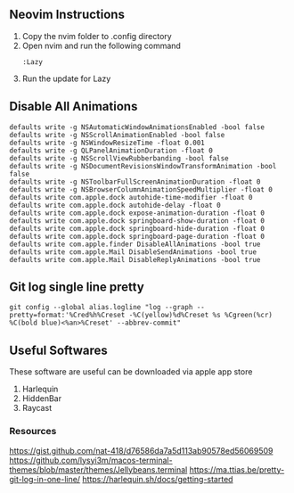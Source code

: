 ## Neovim Instructions
1. Copy the nvim folder to .config directory
1. Open nvim and run the following command
    ```
    :Lazy
    ```
1. Run the update for Lazy
## Disable All Animations
```
defaults write -g NSAutomaticWindowAnimationsEnabled -bool false
defaults write -g NSScrollAnimationEnabled -bool false
defaults write -g NSWindowResizeTime -float 0.001
defaults write -g QLPanelAnimationDuration -float 0
defaults write -g NSScrollViewRubberbanding -bool false
defaults write -g NSDocumentRevisionsWindowTransformAnimation -bool false
defaults write -g NSToolbarFullScreenAnimationDuration -float 0
defaults write -g NSBrowserColumnAnimationSpeedMultiplier -float 0
defaults write com.apple.dock autohide-time-modifier -float 0
defaults write com.apple.dock autohide-delay -float 0
defaults write com.apple.dock expose-animation-duration -float 0
defaults write com.apple.dock springboard-show-duration -float 0
defaults write com.apple.dock springboard-hide-duration -float 0
defaults write com.apple.dock springboard-page-duration -float 0
defaults write com.apple.finder DisableAllAnimations -bool true
defaults write com.apple.Mail DisableSendAnimations -bool true
defaults write com.apple.Mail DisableReplyAnimations -bool true
```

## Git log single line pretty
```
git config --global alias.logline "log --graph --pretty=format:'%Cred%h%Creset -%C(yellow)%d%Creset %s %Cgreen(%cr) %C(bold blue)<%an>%Creset' --abbrev-commit"
```

## Useful Softwares
These software are useful can be downloaded via apple app store
1. Harlequin
1. HiddenBar
1. Raycast

### Resources
https://gist.github.com/nat-418/d76586da7a5d113ab90578ed56069509
https://github.com/lysyi3m/macos-terminal-themes/blob/master/themes/Jellybeans.terminal
https://ma.ttias.be/pretty-git-log-in-one-line/
https://harlequin.sh/docs/getting-started

